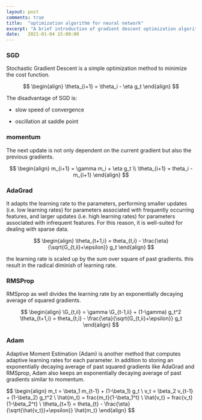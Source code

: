 ```yaml
---
layout: post
comments: true
title:  "optimization algorithm for neural network"
excerpt: "A brief introduction of gradient descent optimization algorithms"
date:   2021-01-04 15:00:00
---
```


### SGD

Stochastic Gradient Descent is a simple optimization method to minimize the cost function.

$$
\begin{align}
\theta_{i+1} = \theta_i - \eta g_t
\end{align}
$$

The disadvantage of SGD is: 

- slow speed of convergence

- oscillation at saddle point

### momentum

The next update is not only dependent on the current gradient but also the previous gradients.

$$
\begin{align}
m_{i+1} = \gamma m_i + \eta g_t \\
\theta_{i+1} = theta_i - m_{i+1}
\end{align}
$$

### AdaGrad

It adapts the learning rate to the parameters, performing smaller updates
(i.e. low learning rates) for parameters associated with frequently occurring features, and larger updates (i.e. high learning rates) for parameters associated with infrequent features. For this reason, it is well-suited for dealing with sparse data.

$$
\begin{align}
\theta_{t+1,i} = theta_{t,i} - \frac{\eta}{\sqrt{G_{t,ii}+\epsilon}} g_t
\end{align}
$$

the learning rate is scaled up by the sum over square of past gradients. this result in the radical diminish of learning rate.

### RMSProp

RMSprop as well divides the learning rate by an exponentially decaying average of squared gradients.

$$
\begin{align}
\G_{t,ii} = \gamma \G_{t-1,ii} + (1-\gamma) g_t^2
\theta_{t+1,i} = theta_{t,i} - \frac{\eta}{\sqrt{G_{t,ii}+\epsilon}} g_t
\end{align}
$$

### Adam

Adaptive Moment Estimation (Adam) is another method that computes adaptive learning rates for each parameter. In addition to storing an exponentially decaying average of past squared gradients 
like AdaGrad and RMSprop, Adam also keeps an exponentially decaying average of past gradients similar to momentum.

$$
\begin{align}
m_t = \beta_1 m_{t-1} + (1-\beta_1) g_t \\
v_t = \beta_2 v_{t-1} + (1-\beta_2) g_t^2 \\
\hat{m_t} = frac{m_t}{1-\beta_1^t} \\
\hat{v_t} = frac{v_t}{1-\beta_2^t} \\
\theta_{t+1} = theta_{t} - \frac{\eta}{\sqrt{\hat{v_t}}+\epsilon}} \hat{m_t}
\end{align}
$$



